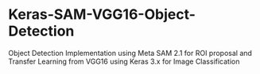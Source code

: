 # Keras-SAM-VGG16-Object-Detection
Object Detection Implementation using Meta SAM 2.1 for ROI proposal and Transfer Learning from VGG16 using Keras 3.x for Image Classification

